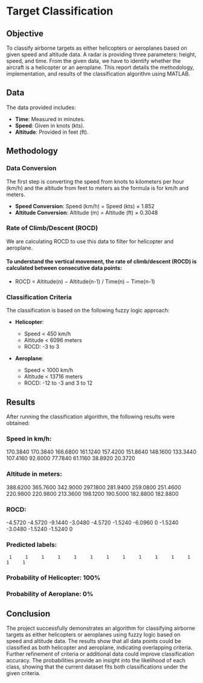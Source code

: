 # Target Classification

## Objective
To classify airborne targets as either helicopters or aeroplanes based on given speed and altitude data. A radar is providing three parameters: height, speed, and time. From the given data, we have to identify whether the aircraft is a helicopter or an aeroplane. This report details the methodology, implementation, and results of the classification algorithm using MATLAB.

## Data
The data provided includes:
- **Time**: Measured in minutes.
- **Speed**: Given in knots (kts).
- **Altitude**: Provided in feet (ft).

## Methodology

### Data Conversion
The first step is converting the speed from knots to kilometers per hour (km/h) and the altitude from feet to meters as the formula is for km/h and meters.
- **Speed Conversion**: 
  Speed (km/h) = Speed (kts) × 1.852
- **Altitude Conversion**: 
  Altitude (m) = Altitude (ft) × 0.3048

### Rate of Climb/Descent (ROCD)
We are calculating ROCD to use this data to filter for helicopter and aeroplane.
#### To understand the vertical movement, the rate of climb/descent (ROCD) is calculated between consecutive data points:
- ROCD = Altitude(n) − Altitude(n-1) / Time(n) − Time(n-1)

### Classification Criteria
The classification is based on the following fuzzy logic approach:
- **Helicopter**:
  - Speed < 450 km/h
  - Altitude < 6096 meters
  - ROCD: -3 to 3

- **Aeroplane**:
  - Speed < 1000 km/h
  - Altitude < 13716 meters
  - ROCD: -12 to -3 and 3 to 12

## Results
After running the classification algorithm, the following results were obtained:

### Speed in km/h:
  170.3840  170.3840  166.6800  161.1240  157.4200  151.8640  148.1600  133.3440  107.4160   92.6000   77.7840   61.1160   38.8920   20.3720

### Altitude in meters:
  388.6200  365.7600  342.9000  297.1800  281.9400  259.0800  251.4600  220.9800  220.9800  213.3600  198.1200  190.5000  182.8800  182.8800

### ROCD:
   -4.5720   -4.5720   -9.1440   -3.0480   -4.5720   -1.5240   -6.0960         0   -1.5240   -3.0480   -1.5240   -1.5240         0

### Predicted labels:
     1     1     1     1     1     1     1     1     1     1     1     1     1     1

### Probability of Helicopter: 100%
### Probability of Aeroplane: 0%

## Conclusion
The project successfully demonstrates an algorithm for classifying airborne targets as either helicopters or aeroplanes using fuzzy logic based on speed and altitude data. The results show that all data points could be classified as both helicopter and aeroplane, indicating overlapping criteria. Further refinement of criteria or additional data could improve classification accuracy. The probabilities provide an insight into the likelihood of each class, showing that the current dataset fits both classifications under the given criteria.
